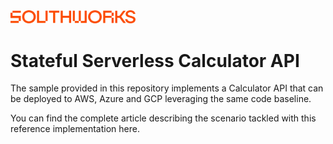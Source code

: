 <img src="./images/SOUTHWORKS_Logo.png" width="200">

# Stateful Serverless Calculator API

The sample provided in this repository implements a Calculator API that can be deployed to AWS, Azure and GCP leveraging the same code baseline.

You can find the complete article describing the scenario tackled with this reference implementation here.